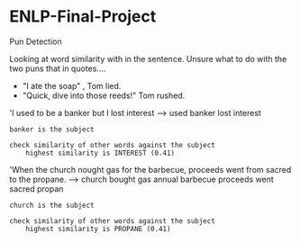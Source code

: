 # ENLP-Final-Project
Pun Detection 

Looking at word similarity with in the sentence. 
Unsure what to do with the two puns that in quotes.... 
  - "I ate the soap" , Tom lied.
  - "Quick, dive into those reeds!" Tom rushed. 

'I used to be a banker but I lost interest --> used banker lost interest
	
	banker is the subject
	
	check similarity of other words against the subject
		highest similarity is INTEREST (0.41) 
		
	
'When the church nought gas for the barbecue, proceeds went from sacred to the propane. --> church bought gas annual barbecue proceeds went sacred propan
	
	church is the subject
	
	check similarity of other words against the subject
		highest similarity is PROPANE (0.41) 



